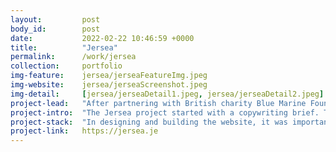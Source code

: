 ```yaml
---
layout:         post
body_id:        post
date:           2022-02-22 10:46:59 +0000
title:          "Jersea"
permalink:      /work/jersea
collection:     portfolio
img-feature:    jersea/jerseaFeatureImg.jpeg
img-website:    jersea/jerseaScreenshot.jpeg
img-detail:     [jersea/jerseaDetail1.jpeg, jersea/jerseaDetail2.jpeg]
project-lead:   "After partnering with British charity Blue Marine Foundation, Jersea needed an online home for their Fish of The Month campaign."
project-intro:  "The Jersea project started with a copywriting brief. Their team wanted the new website to invoke the deep sense of connection that islanders feel for their coastline and waters."
project-stack:  "In designing and building the website, it was important to make it easy for the Jersea team to add a new fish page each month, in line with their ongoing marketing campaign. Using Squarespace gives Jersea maximum flexibility for updating the website in the future. We built a bespoke Squarespace theme to compliment their excellent existing branding."
project-link:   https://jersea.je
---
```

